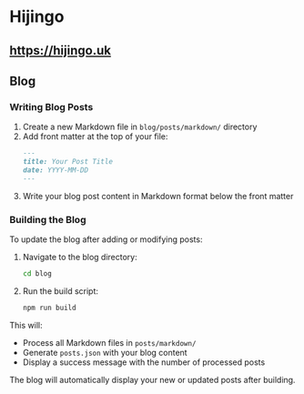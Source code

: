 # Hijingo

## https://hijingo.uk

## Blog

### Writing Blog Posts

1. Create a new Markdown file in `blog/posts/markdown/` directory
2. Add front matter at the top of your file:
   ```markdown
   ---
   title: Your Post Title
   date: YYYY-MM-DD
   ---
   ```
3. Write your blog post content in Markdown format below the front matter

### Building the Blog

To update the blog after adding or modifying posts:

1. Navigate to the blog directory:
   ```bash
   cd blog
   ```

2. Run the build script:
   ```bash
   npm run build
   ```

This will:
- Process all Markdown files in `posts/markdown/`
- Generate `posts.json` with your blog content
- Display a success message with the number of processed posts

The blog will automatically display your new or updated posts after building.
